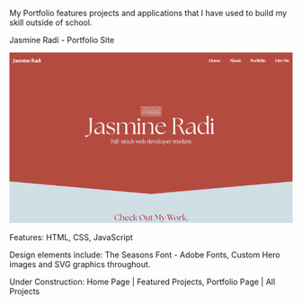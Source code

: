 My Portfolio features projects and applications that I have used to build my skill outside of school. 

Jasmine Radi - Portfolio Site

<img src="portfolio.png">

Features: HTML, CSS, JavaScript

Design elements include: The Seasons Font - Adobe Fonts, Custom Hero images and SVG graphics throughout.

Under Construction: Home Page | Featured Projects, Portfolio Page | All Projects





